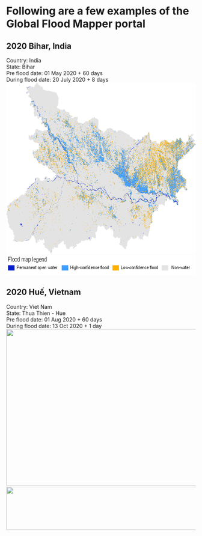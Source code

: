 # Following are a few examples of the Global Flood Mapper portal

## 2020 Bihar, India<br/>
Country: India<br/>
State: Bihar<br/>
Pre flood date: 01 May 2020 + 60 days<br/>
During flood date: 20 July 2020 + 8 days<br/>
<img src="../../media/expl/2020_Bihar.png" height="455" width="700"><br/>
<img src="../../media/legend.png" height="55" width="730"><br/>

## 2020 Huế, Vietnam<br/>
Country: Viet Nam<br/>
State: Thua Thien - Hue<br/>
Pre flood date: 01 Aug 2020 + 60 days<br/>
During flood date: 13 Oct 2020 + 1 day<br/>
<img src="../media/expl/2020_Hue.png" height="417" width="700"><br/>
<img src="../media/legend_base.png" height="115" width="730"><br/>
